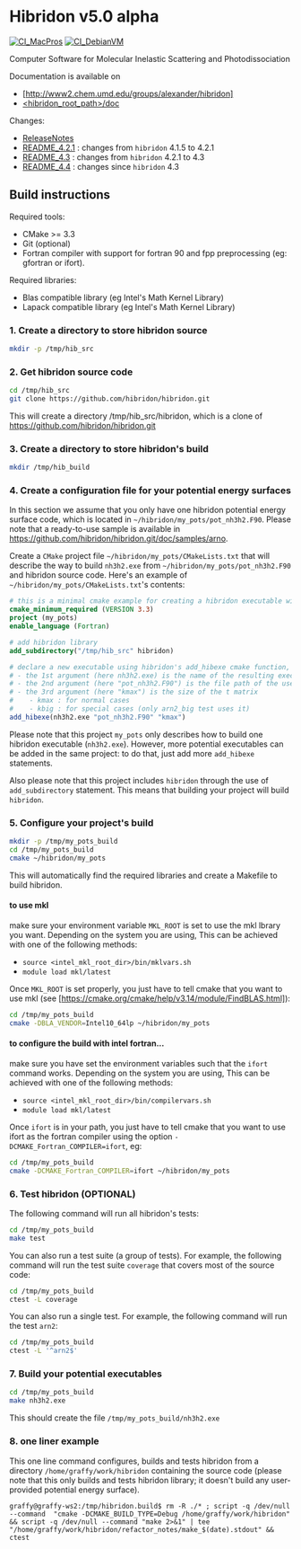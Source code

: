 # Hibridon v5.0 alpha

[![CI_MacPros](https://github.com/hibridon/hibridon/actions/workflows/CI_macpros.yml/badge.svg?branch=master)](https://github.com/hibridon/hibridon/actions/workflows/CI_macpros.yml)
[![CI_DebianVM](https://github.com/hibridon/hibridon/actions/workflows/CI_DebianVM.yml/badge.svg?branch=master)](https://github.com/hibridon/hibridon/actions/workflows/CI_DebianVM.yml)

Computer Software for
Molecular Inelastic Scattering and Photodissociation

Documentation is available on
- [http://www2.chem.umd.edu/groups/alexander/hibridon]
- [<hibridon_root_path>/doc](doc)

Changes:
- [ReleaseNotes](ReleaseNotes)
- [README_4.2.1](README_4.2.1) : changes from `hibridon` 4.1.5 to 4.2.1
- [README_4.3](README_4.3) : changes from `hibridon` 4.2.1 to 4.3 
- [README_4.4](README_4.4) : changes since `hibridon` 4.3

## Build instructions

Required tools:
* CMake >= 3.3
* Git (optional)
* Fortran compiler with support for fortran 90 and fpp preprocessing (eg: gfortran or ifort).

Required libraries:

* Blas compatible library (eg Intel's Math Kernel Library)
* Lapack compatible library (eg Intel's Math Kernel Library)

### 1. Create a directory to store hibridon source

```bash
mkdir -p /tmp/hib_src
```
### 2. Get hibridon source code

```bash
cd /tmp/hib_src
git clone https://github.com/hibridon/hibridon.git
```
This will create a directory /tmp/hib_src/hibridon, which is a clone of https://github.com/hibridon/hibridon.git 

### 3. Create a directory to store hibridon's build

```bash
mkdir /tmp/hib_build
```

### 4. Create a configuration file for your potential energy surfaces

In this section we assume that you only have one hibridon potential energy surface code, which is located in `~/hibridon/my_pots/pot_nh3h2.F90`. Please note that a ready-to-use sample is available in https://github.com/hibridon/hibridon.git/doc/samples/arno.

Create a `CMake` project file `~/hibridon/my_pots/CMakeLists.txt` that will describe the way to build `nh3h2.exe` from `~/hibridon/my_pots/pot_nh3h2.F90` and hibridon source code. Here's an example of `~/hibridon/my_pots/CMakeLists.txt`'s contents:

```cmake
# this is a minimal cmake example for creating a hibridon executable with a user-defined potential
cmake_minimum_required (VERSION 3.3)
project (my_pots)
enable_language (Fortran)

# add hibridon library
add_subdirectory("/tmp/hib_src" hibridon)

# declare a new executable using hibridon's add_hibexe cmake function, where:
# - the 1st argument (here nh3h2.exe) is the name of the resulting executable
# - the 2nd argument (here "pot_nh3h2.F90") is the file path of the user provided potential file
# - the 3rd argument (here "kmax") is the size of the t matrix
#    - kmax : for normal cases
#    - kbig : for special cases (only arn2_big test uses it)
add_hibexe(nh3h2.exe "pot_nh3h2.F90" "kmax")
```

Please note that this project `my_pots` only describes how to build one hibridon executable (`nh3h2.exe`). However, more potential executables can be added in the same project: to do that, just add more `add_hibexe` statements.

Also please note that this project includes `hibridon` through the use of `add_subdirectory` statement. This means that building your project will build `hibridon`.

### 5. Configure your project's build

```bash
mkdir -p /tmp/my_pots_build
cd /tmp/my_pots_build
cmake ~/hibridon/my_pots
```
This will automatically find the required libraries and create a Makefile to build hibridon. 

#### to use mkl

make sure your environment variable `MKL_ROOT` is set to use the mkl lbrary you want. Depending on the system you are using, This can be achieved with one of the following methods:
- `source <intel_mkl_root_dir>/bin/mklvars.sh`
- `module load mkl/latest`

Once `MKL_ROOT` is set properly, you just have to tell cmake that you want to use mkl (see [https://cmake.org/cmake/help/v3.14/module/FindBLAS.html]):

```bash
cd /tmp/my_pots_build
cmake -DBLA_VENDOR=Intel10_64lp ~/hibridon/my_pots
```

#### to configure the build with intel fortran...

make sure you have set the environment variables such that the `ifort` command works. Depending on the system you are using, This can be achieved with one of the following methods:
- `source <intel_mkl_root_dir>/bin/compilervars.sh`
- `module load mkl/latest`

Once `ifort` is in your path, you just have to tell cmake that you want to use ifort as the fortran compiler using the option `-DCMAKE_Fortran_COMPILER=ifort`, eg:

```bash
cd /tmp/my_pots_build
cmake -DCMAKE_Fortran_COMPILER=ifort ~/hibridon/my_pots
```

### 6. Test hibridon (OPTIONAL)

The following command will run all hibridon's tests:

```bash
cd /tmp/my_pots_build
make test
```

You can also run a test suite (a group of tests). For example, the following command will run the test suite `coverage` that covers most of the source code:

```bash
cd /tmp/my_pots_build
ctest -L coverage 
```

You can also run a single test. For example, the following command will run the test `arn2`:

```bash
cd /tmp/my_pots_build
ctest -L '^arn2$'
```

### 7. Build your potential executables

```bash
cd /tmp/my_pots_build
make nh3h2.exe
```
This should create the file `/tmp/my_pots_build/nh3h2.exe`

### 8. one liner example

This one line command configures, builds and tests hibridon from a directory `/home/graffy/work/hibridon` containing the source code (please note that this only builds and tests hibridon library; it doesn't build any user-provided potential energy surface).

```
graffy@graffy-ws2:/tmp/hibridon.build$ rm -R ./* ; script -q /dev/null --command  "cmake -DCMAKE_BUILD_TYPE=Debug /home/graffy/work/hibridon" && script -q /dev/null --command "make 2>&1" | tee "/home/graffy/work/hibridon/refactor_notes/make_$(date).stdout" && ctest
```
<!---
## For code contributors

### Code coverage

Code coverage option `ENABLE_CODE_COVERAGE` allows the delvelopers to identify the portions of hibridon source code that are not yet covered by the tests.

To activate code coverage, add `-DENABLE_CODE_COVERAGE=ON` to the cmake command. This option will generate code coverage info files when running tests.

Then, `make html_coverages`, will convert these coverage files into html reports:
- `<hibridon_build_dir>/coverage/<test_id>/index.html`: a report that shows the code covered by the test `<test_id>`
- `<hibridon_build_dir>/coverage/total/index.html`: a report that shows the code covered by all tests

### Performance profiling

To activate profiling, add `-DENABLE_PROFILING=ON` to the cmake command. This will build and run hibridon with profiling option. When run, each test will additionnaly create a `call_graph.pdf` file which shows where time was spent during the test.
-->
